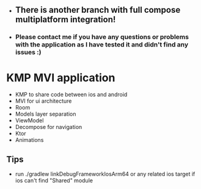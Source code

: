 - ## There is another branch with full compose multiplatform integration!
- ### Please contact me if you have any questions or problems with the application as I have tested it and didn't find any issues :)
# KMP MVI application
- KMP to share code between ios and android
- MVI for ui architecture
- Room
- Models layer separation
- ViewModel
- Decompose for navigation
- Ktor
- Animations

## Tips
- run ./gradlew linkDebugFrameworkIosArm64 or any related ios target if ios can't find "Shared" module
